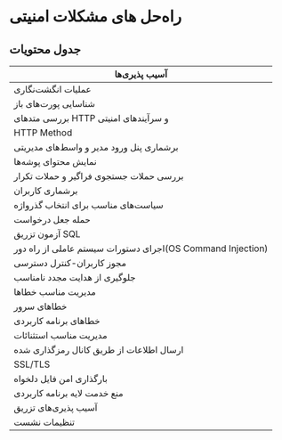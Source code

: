 # راه‌حل های مشکلات امنیتی 
## جدول محتویات


| آسیب پذیری‌ها      | 
| ----------- |
| عملیات انگشت‌نگاری|
|شناسایی پورت‌های باز|
|بررسی متدهای HTTP و سرآیندهای امنیتی|
|HTTP Method|
|برشماری پنل ورود مدیر و واسط‌های مدیریتی|
|نمایش محتوای پوشه‌ها|
|بررسی حملات جستجوی فراگیر و حملات تکرار|
|برشماری کاربران|
|سیاست‌های مناسب برای انتخاب گذرواژه|
|حمله جعل درخواست|
|آزمون تزریق SQL|
|اجرای دستورات سیستم عاملی از راه دور(OS Command Injection)|
|مجوز کاربران-کنترل دسترسی|
|جلوگیری از هدایت مجدد نامناسب|
|مدیریت مناسب خطاها|
|خطاهای سرور|
|خطاهای برنامه کاربردی|
|مدیریت مناسب استثنائات|
|ارسال اطلاعات از طریق کانال رمزگذاری شده|
|SSL/TLS|
|بارگذاری امن فایل دلخواه|
|منع خدمت لایه برنامه کاربردی|
|آسیب پذیری‌های تزریق|
|تنظیمات نشست|
